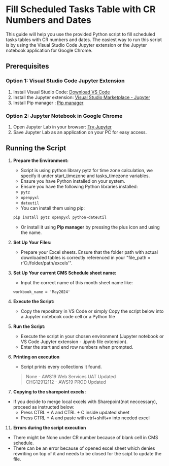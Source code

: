 # Fill Scheduled Tasks Table with CR Numbers and Dates

This guide will help you use the provided Python script to fill scheduled tasks tables with CR numbers and dates. The easiest way to run this script is by using the Visual Studio Code Jupyter extension or the Jupyter notebook application for Google Chrome.

## Prerequisites

### Option 1: Visual Studio Code Jupyter Extension
1. Install Visual Studio Code: [Download VS Code](https://code.visualstudio.com/download)
2. Install the Jupyter extension: [Visual Studio Marketplace - Jupyter](https://marketplace.visualstudio.com/items?itemName=ms-toolsai.jupyter)
3. Install Pip manager : [Pip manager](https://marketplace.visualstudio.com/items?itemName=slightc.pip-manager)

### Option 2: Jupyter Notebook in Google Chrome
1. Open Jupyter Lab in your browser: [Try Jupyter](https://jupyter.org/try-jupyter/lab/)
2. Save Jupyter Lab as an application on your PC for easy access.

## Running the Script

1. **Prepare the Environment:**
   - Script is using python library pytz for time zone calculation, we specify it under start_timezone and tasks_timezone variables.
   - Ensure you have Python installed on your system.
   - Ensure you have the following Python libraries installed:
    - `pytz`
    - `openpyxl`
    - `dateutil`
   - You can install them using pip:
    ```sh
    pip install pytz openpyxl python-dateutil
    ```
   - Or install it using **Pip manager** by pressing the plus icon and using the name.

2. **Set Up Your Files:**

   - Prepare your Excel sheets. Ensure that the folder path with actual downloaded tables is correctly referenced in your "file_path = r'C:/folder/path/excels'".

4. **Set Up Your current CMS Schedule sheet name:**
   - Input the correct name of this month sheet name like: 
   
    ```
    workbook_name = 'May2024'
    ```

5. **Execute the Script:**
   
   - Copy the repository in VS Code or simply Copy the script below into a Jupyter notebook code cell or a Python file

7. **Run the Script:**

   - Execute the script in your chosen environment (Jupyter notebook or VS Code Jupyter extension - .ipynb file extension).
   - Enter the start and end row numbers when prompted.

9. **Printing on execution**
   - Script prints every collections it found.
    > None - AWS19 Web Services UAT Updated <br>
    > CHG12912112 - AWS19 PROD Updated <br>

10. **Copying to the sharepoint excels:**

   - If you decide to merge local excels with Sharepoint(not neccessary), proceed as instructed below:
       - Press CTRL + A and CTRL + C inside updated sheet
       - Press CTRL + A and paste with ctrl+shift+v into needed excel

11. **Errors during the script execution**
   - There might be None under CR number because of blank cell in CMS schedule.
   - There can be an error because of opened excel sheet which denies rewriting on top of it and needs to be closed for the scipt to update the file.
